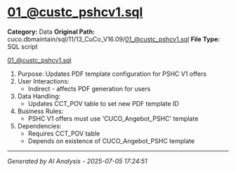 # 01_@custc_pshcv1.sql

**Category:** Data
**Original Path:** cuco.dbmaintain/sql/11/13_CuCo_V16.09/01_@custc_pshcv1.sql
**File Type:** SQL script

01_@custc_pshcv1.sql
1. Purpose: Updates PDF template configuration for PSHC V1 offers
2. User Interactions:
   - Indirect - affects PDF generation for users
3. Data Handling:
   - Updates CCT_POV table to set new PDF template ID
4. Business Rules:
   - PSHC V1 offers must use 'CUCO_Angebot_PSHC' template
5. Dependencies:
   - Requires CCT_POV table
   - Depends on existence of CUCO_Angebot_PSHC template

---
*Generated by AI Analysis - 2025-07-05 17:24:51*

